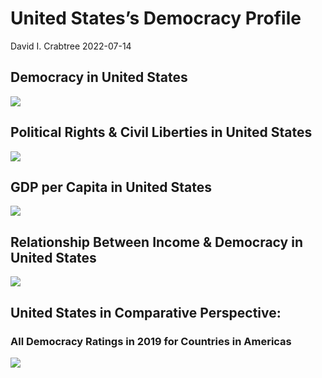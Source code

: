 United States’s Democracy Profile
================
David I. Crabtree
2022-07-14

## Democracy in United States

![](C:\Users\David\Desktop\PROGRA~1\FILESA~1\DEMOCR~1\reports\UNITED~3/figure-gfm/Demscore-1.png)<!-- -->

## Political Rights & Civil Liberties in United States

![](C:\Users\David\Desktop\PROGRA~1\FILESA~1\DEMOCR~1\reports\UNITED~3/figure-gfm/Political%20Rights%20&%20Civil%20Libs-1.png)<!-- -->

## GDP per Capita in United States

![](C:\Users\David\Desktop\PROGRA~1\FILESA~1\DEMOCR~1\reports\UNITED~3/figure-gfm/GDP%20per%20Capita-1.png)<!-- -->

## Relationship Between Income & Democracy in United States

![](C:\Users\David\Desktop\PROGRA~1\FILESA~1\DEMOCR~1\reports\UNITED~3/figure-gfm/Income%20&%20Dem-1.png)<!-- -->

## United States in Comparative Perspective:

### All Democracy Ratings in 2019 for Countries in Americas

![](C:\Users\David\Desktop\PROGRA~1\FILESA~1\DEMOCR~1\reports\UNITED~3/figure-gfm/Democracy%20in%20Comparative%20Perspective-1.png)<!-- -->
